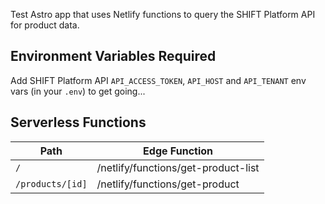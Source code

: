 Test Astro app that uses Netlify functions to query the SHIFT Platform API for product data.

## Environment Variables Required

Add SHIFT Platform API `API_ACCESS_TOKEN`, `API_HOST` and `API_TENANT` env vars (in your `.env`) to get going...

## Serverless Functions

| Path | Edge Function |
|--- |---|
| `/` | /netlify/functions/get-product-list |
| `/products/[id]` | /netlify/functions/get-product |
